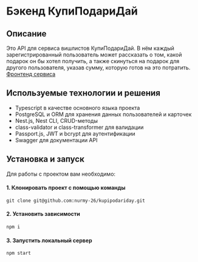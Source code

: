 # Бэкенд КупиПодариДай
## Описание
Это API для сервиса вишлистов КупиПодариДай. В нём каждый зарегистрированный пользователь может рассказать о том, какой подарок он бы хотел получить, а также скинуться на подарок для другого пользователя, указав сумму, которую готов на это потратить.
[Фронтенд сервиса](https://github.com/yandex-praktikum/kupipodariday-frontend)


## Используемые технологии и решения
- Typescript в качестве основного языка проекта
- PostgreSQL и ORM для хранения данных пользователей и карточек
- Nest.js, Nest CLI, CRUD-методы
- class-validator и class-transformer для валидации
- Passport.js, JWT и bcrypt для аутентификации
- Swagger для документации API


## Установка и запуск
Для работы с проектом вам необходимо:

#### 1. Клонировать проект с помощью команды

```shell
git clone git@github.com:nurmy-26/kupipodariday.git
```

#### 2. Установить зависимости

```shell
npm i
```

#### 3. Запустить локальный сервер
```shell
npm start
```
